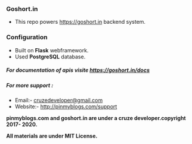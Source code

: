 ### Goshort.in 
- This repo powers https://goshort.in backend system.


### Configuration
- Built on **Flask** webframework.
- Used **PostgreSQL** database.



##### For documentation of apis visite https://goshort.in/docs

##### For more support :
- Email:- cruzedeveloper@gmail.com
- Website:- http://pinmyblogs.com/support


**pinmyblogs.com and goshort.in are under a cruze developer.copyright 2017- 2020.**

**All materials are under MIT License.**
